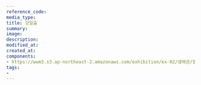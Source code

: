 ```yaml
---
reference_code:
media_type:
title: 강일출
summary:
image:
description:
modified_at:
created_at:
components:
- https://wwm3.s3.ap-northeast-2.amazonaws.com/exhibition/ex-02/생애관/할머니들/강일출.jpg
tags:
-
---
```

